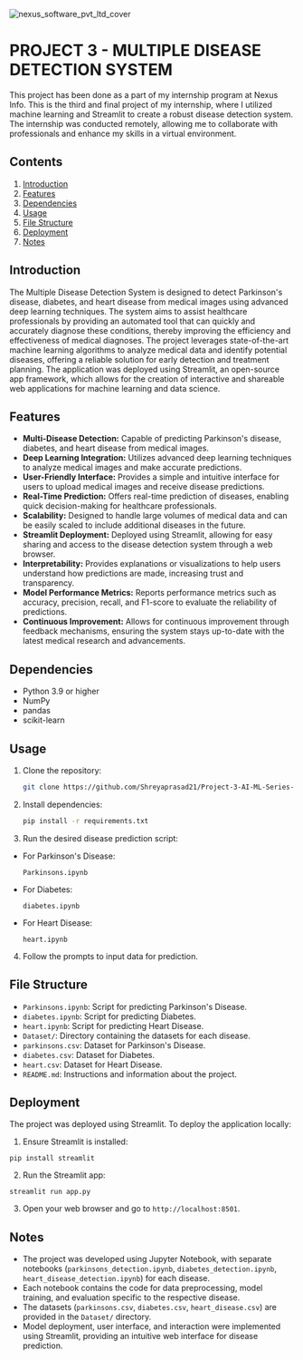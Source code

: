 ![nexus_software_pvt_ltd_cover](https://github.com/Shreyaprasad21/Project-3-AI-ML-Series-Multiple-Disease-Detection-system/assets/142075353/1e542e0d-2db0-41cb-99b7-d8f61c9da7cb)

# PROJECT 3 - MULTIPLE DISEASE DETECTION SYSTEM
This project has been done as a part of my internship program at Nexus Info. This is the third and final project of my internship, where I utilized machine learning and Streamlit to create a robust disease detection system. The internship was conducted remotely, allowing me to collaborate with professionals and enhance my skills in a virtual environment.

## Contents
1. [Introduction](#introduction)
2. [Features](#features)
3. [Dependencies](#dependencies)
4. [Usage](#usage)
5. [File Structure](#file-structure)
6. [Deployment](#deployment)
7. [Notes](#notes)

## Introduction
The Multiple Disease Detection System is designed to detect Parkinson's disease, diabetes, and heart disease from medical images using advanced deep learning techniques. The system aims to assist healthcare professionals by providing an automated tool that can quickly and accurately diagnose these conditions, thereby improving the efficiency and effectiveness of medical diagnoses. The project leverages state-of-the-art machine learning algorithms to analyze medical data and identify potential diseases, offering a reliable solution for early detection and treatment planning. The application was deployed using Streamlit, an open-source app framework, which allows for the creation of interactive and shareable web applications for machine learning and data science.

## Features
- **Multi-Disease Detection:** Capable of predicting Parkinson's disease, diabetes, and heart disease from medical images.
- **Deep Learning Integration:** Utilizes advanced deep learning techniques to analyze medical images and make accurate predictions.
- **User-Friendly Interface:** Provides a simple and intuitive interface for users to upload medical images and receive disease predictions.
- **Real-Time Prediction:** Offers real-time prediction of diseases, enabling quick decision-making for healthcare professionals.
- **Scalability:** Designed to handle large volumes of medical data and can be easily scaled to include additional diseases in the future.
- **Streamlit Deployment:** Deployed using Streamlit, allowing for easy sharing and access to the disease detection system through a web browser.
- **Interpretability:** Provides explanations or visualizations to help users understand how predictions are made, increasing trust and transparency.
- **Model Performance Metrics:** Reports performance metrics such as accuracy, precision, recall, and F1-score to evaluate the reliability of predictions.
- **Continuous Improvement:** Allows for continuous improvement through feedback mechanisms, ensuring the system stays up-to-date with the latest medical research and advancements.

## Dependencies
- Python 3.9 or higher
- NumPy
- pandas
- scikit-learn

## Usage
1. Clone the repository:
   ```sh
   git clone https://github.com/Shreyaprasad21/Project-3-AI-ML-Series-Multiple-Disease-Detection-system.git

2. Install dependencies:
   ```sh
   pip install -r requirements.txt

3. Run the desired disease prediction script:
- For Parkinson's Disease:
  ```
  Parkinsons.ipynb
  ```
- For Diabetes:
  ```
  diabetes.ipynb
  ```
- For Heart Disease:
  ```
  heart.ipynb
  ```
  
4. Follow the prompts to input data for prediction.

## File Structure
- `Parkinsons.ipynb`: Script for predicting Parkinson's Disease.
- `diabetes.ipynb`: Script for predicting Diabetes.
- `heart.ipynb`: Script for predicting Heart Disease.
- `Dataset/`: Directory containing the datasets for each disease.
- `parkinsons.csv`: Dataset for Parkinson's Disease.
- `diabetes.csv`: Dataset for Diabetes.
- `heart.csv`: Dataset for Heart Disease.
- `README.md`: Instructions and information about the project.

## Deployment
The project was deployed using Streamlit. To deploy the application locally:

1. Ensure Streamlit is installed:
  ```
  pip install streamlit
  ```

2. Run the Streamlit app:
  ```
  streamlit run app.py
  ```

3. Open your web browser and go to `http://localhost:8501`.

## Notes
- The project was developed using Jupyter Notebook, with separate notebooks (`parkinsons_detection.ipynb`, `diabetes_detection.ipynb`, `heart_disease_detection.ipynb`) for each disease.
- Each notebook contains the code for data preprocessing, model training, and evaluation specific to the respective disease.
- The datasets (`parkinsons.csv`, `diabetes.csv`, `heart_disease.csv`) are provided in the `Dataset/` directory.
- Model deployment, user interface, and interaction were implemented using Streamlit, providing an intuitive web interface for disease prediction.

